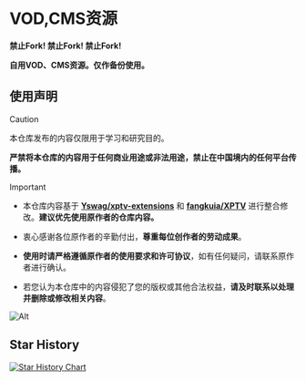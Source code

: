 # VOD,CMS资源

**禁止Fork! 禁止Fork! 禁止Fork!**

**自用VOD、CMS资源。仅作备份使用。**

## 使用声明

> [!CAUTION]
> 
> 本仓库发布的内容仅限用于学习和研究目的。
> 
> **严禁将本仓库的内容用于任何商业用途或非法用途，禁止在中国境内的任何平台传播。**

> [!IMPORTANT]
> 
> - 本仓库内容基于 **[Yswag/xptv-extensions](https://github.com/Yswag/xptv-extensions)** 和 **[fangkuia/XPTV](https://github.com/fangkuia/XPTV)** 进行整合修改。**建议优先使用原作者的仓库内容。**
>
> - 衷心感谢各位原作者的辛勤付出，**尊重每位创作者的劳动成果**。
> 
> - **使用时请严格遵循原作者的使用要求和许可协议**，如有任何疑问，请联系原作者进行确认。
>
> - 若您认为本仓库中的内容侵犯了您的版权或其他合法权益，**请及时联系以处理并删除或修改相关内容**。

![Alt](https://repobeats.axiom.co/api/embed/668439c2cba294942c120938d9d531cb70fae71d.svg "Repobeats analytics image")

## Star History
[![Star History Chart](https://api.star-history.com/svg?repos=sooyaaabo/VOD-CMS&type=Date)](https://star-history.com/#sooyaaabo/VOD-CMS&Date)
